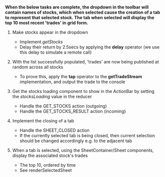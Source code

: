 **When the below tasks are complete, the dropdown in the toolbar will contain names of stocks, which when selected cause the creation of a tab to represent that selected stock.  The tab when selected will display the top 10 most recent 'trades' in grid form.**

1.  Make stocks appear in the dropdown
    *  Implement *getStocks*
    *  Delay their return by 2.5secs by applying the **delay** operator (we use this delay to simulate a remote call)

2.  With the list successfully populated, 'trades' are now being published at random across all stocks
    *  To prove this, apply the **tap** operator to the **getTradeStream** implementation, and output the trade to the console

3.  Get the stocks loading component to show in the ActionBar by setting the *stocksLoading* value in the reducer
    *   Handle the GET_STOCKS action (outgoing)
    *   Handle the GET_STOCKS_RESULT action (incoming)
    
4.  Implement the closing of a tab
    *   Handle the SHEET_CLOSED action
    *   If the currently selected tab is being closed, then current selection should be changed accordingly e.g. to the adjacent tab

5.  When a tab is selected, using the SheetContainer/Sheet components, display the associated stock's trades
    *   The top 10, ordered by time 
    *   See renderSelectedSheet         